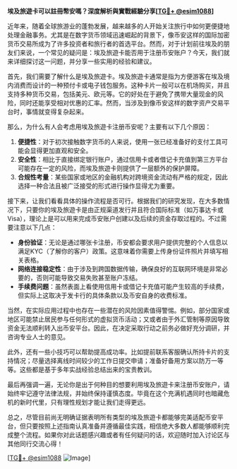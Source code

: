 **埃及旅遊卡可以註冊幣安嗎？深度解析與實戰經驗分享[[TG💪+ @esim1088](https://t.me/s/esim1088)]**

近年来，随着全球旅游业的蓬勃发展，越来越多的人开始关注旅行中如何更便捷地处理金融事务。尤其是在数字货币领域迅速崛起的背景下，像币安这样的国际加密货币交易所成为了许多投资者和旅行者的首选平台。然而，对于计划前往埃及的朋友们来说，一个常见的疑问是：埃及旅遊卡能否用于注册币安账户？今天，我们就来详细探讨这一问题，并分享一些实用的经验和建议。

首先，我们需要了解什么是埃及旅遊卡。埃及旅遊卡通常是指为方便游客在埃及境内消费而设计的一种预付卡或电子钱包服务。这种卡片一般可以在机场购买，并且支持多种货币交易，包括美元、欧元等。它的好处在于避免了携带大量现金的风险，同时还能享受相对优惠的汇率。然而，当涉及到像币安这样的数字资产交易平台时，事情就变得复杂起来。

那么，为什么有人会考虑用埃及旅遊卡注册币安呢？主要有以下几个原因：

1. **便捷性**：对于初次接触数字货币的人来说，使用一张已经准备好的支付工具可能会显得更加直观和安全。
2. **安全性**：相比于直接绑定银行账户，通过信用卡或者借记卡充值到第三方平台可能存在一定的风险，而埃及旅遊卡则提供了一层额外的保护屏障。
3. **合规性考量**：某些国家或地区的金融机构对跨境资金流动有严格的规定，因此选择一种合法且被广泛接受的形式进行操作显得尤为重要。

接下来，让我们看看具体的操作流程是否可行。根据我们的研究发现，在大多数情况下，只要你的埃及旅遊卡是由正规渠道发行并且符合国际标准（如万事达卡或Visa），理论上是可以用来完成币安账户创建以及后续的资金存取过程的。不过需要注意以下几点：

- **身份验证**：无论是通过哪张卡注册，币安都会要求用户提供完整的个人信息以满足KYC（了解你的客户）政策。这意味着你需要上传身份证件照片并填写相关表格。
- **网络连接稳定性**：由于涉及到跨国数据传输，确保良好的互联网环境是非常必要的，否则可能导致交易失败甚至账户冻结。
- **手续费问题**：虽然表面上看使用信用卡或借记卡充值可能产生较高的手续费，但实际上这取决于发卡行的具体条款以及币安自身的收费标准。

当然，在实际应用过程中也存在一些潜在的风险因素值得警惕。例如，部分国家或地区可能禁止居民参与任何形式的虚拟货币活动；又或者由于外汇管制等原因导致资金无法顺利转入出币安平台。因此，在决定采取行动之前务必做好充分调研，并咨询专业人士的意见。

此外，还有一些小技巧可以帮助提高成功率。比如提前联系客服确认所持卡片的支持情况；尽量选择离线时间较少的工作日提交申请；准备好备用方案以防万一等等。这些都是基于多年实战经验总结出来的宝贵教训。

最后再强调一遍，无论你是出于何种目的想要利用埃及旅遊卡来注册币安账户，请始终牢记遵守法律法规，并始终保持谨慎态度。毕竟在这个充满机遇同时也暗藏危机的新时代里，只有理性规划才能让我们走得更远。

总之，尽管目前尚无明确证据表明所有类型的埃及旅遊卡都能够完美适配币安平台，但只要按照上述指南认真准备并遵循最佳实践，相信绝大多数人都能够顺利完成整个流程。如果你对此话题感兴趣或者有任何疑问的话，欢迎随时加入讨论区与其他同行交流心得！

[[TG💪+ @esim1088](https://t.me/s/esim1088) ![Image](https://i.postimg.cc/4NQfJmqS/Snipaste-2025-05-13-00-14-12.png)]